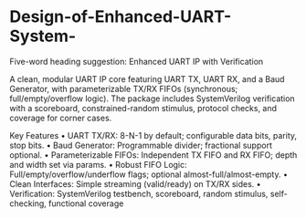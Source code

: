 # Design-of-Enhanced-UART-System-
Five-word heading suggestion: Enhanced UART IP with Verification

A clean, modular UART IP core featuring UART TX, UART RX, and a Baud Generator, with parameterizable TX/RX FIFOs (synchronous; full/empty/overflow logic). The package includes SystemVerilog verification with a scoreboard, constrained-random stimulus, protocol checks, and coverage for corner cases.

Key Features
	•	UART TX/RX: 8-N-1 by default; configurable data bits, parity, stop bits.
	•	Baud Generator: Programmable divider; fractional support optional.
	•	Parameterizable FIFOs: Independent TX FIFO and RX FIFO; depth and width set via params.
	•	Robust FIFO Logic: Full/empty/overflow/underflow flags; optional almost-full/almost-empty.
	•	Clean Interfaces: Simple streaming (valid/ready) on TX/RX sides.
	•	Verification: SystemVerilog testbench, scoreboard, random stimulus, self-checking, functional coverage
